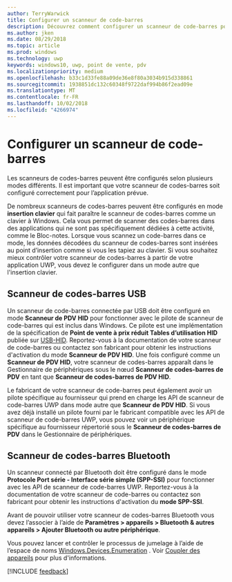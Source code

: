 ```yaml
---
author: TerryWarwick
title: Configurer un scanneur de code-barres
description: Découvrez comment configurer un scanneur de code-barres pour l’application prévue.
ms.author: jken
ms.date: 08/29/2018
ms.topic: article
ms.prod: windows
ms.technology: uwp
keywords: windows10, uwp, point de vente, pdv
ms.localizationpriority: medium
ms.openlocfilehash: b33c1d33fe88a09de36e8f80a3034b915d338861
ms.sourcegitcommit: 1938851dc132c60348f9722daf994b86f2ead09e
ms.translationtype: MT
ms.contentlocale: fr-FR
ms.lasthandoff: 10/02/2018
ms.locfileid: "4266974"
---
```

# <a name="configure-a-barcode-scanner"></a>Configurer un scanneur de code-barres

Les scanneurs de codes-barres peuvent être configurés selon plusieurs modes différents.  Il est important que votre scanneur de codes-barres soit configuré correctement pour l’application prévue.

De nombreux scanneurs de codes-barres peuvent être configurés en mode **insertion clavier** qui fait paraître le scanneur de codes-barres comme un clavier à Windows.  Cela vous permet de scanner des codes-barres dans des applications qui ne sont pas spécifiquement dédiées à cette activité, comme le Bloc-notes.  Lorsque vous scannez un code-barres dans ce mode, les données décodées du scanneur de codes-barres sont insérées au point d’insertion comme si vous les tapiez au clavier.  Si vous souhaitez mieux contrôler votre scanneur de codes-barres à partir de votre application UWP, vous devez le configurer dans un mode autre que l'insertion clavier.

## <a name="usb-barcode-scanner"></a>Scanneur de codes-barres USB
Un scanneur de code-barres connectée par USB doit être configuré en mode **Scanneur de PDV HID** pour fonctionner avec le pilote de scanneur de code-barres qui est inclus dans Windows. Ce pilote est une implémentation de la spécification de **Point de vente à prix réduit Tables d’utilisation HID** publiée sur [USB-HID](http://www.usb.org/developers/hidpage/).  Reportez-vous à la documentation de votre scanneur de code-barres ou contactez son fabricant pour obtenir les instructions d'activation du mode **Scanneur de PDV HID**.  Une fois configuré comme un **Scanneur de PDV HID**, votre scanneur de codes-barres apparaît dans le Gestionnaire de périphériques sous le nœud **Scanneur de codes-barres de PDV** en tant que **Scanneur de codes-barres de PDV HID**.

Le fabricant de votre scanneur de code-barres peut également avoir un pilote spécifique au fournisseur qui prend en charge les API de scanneur de code-barres UWP dans mode autre que **Scanneur de PDV HID**.  Si vous avez déjà installé un pilote fourni par le fabricant compatible avec les API de scanneur de code-barres UWP, vous pouvez voir un périphérique spécifique au fournisseur répertorié sous le **Scanneur de codes-barres de PDV** dans le Gestionnaire de périphériques.

## <a name="bluetooth-barcode-scanner"></a>Scanneur de codes-barres Bluetooth
Un scanneur connecté par Bluetooth doit être configuré dans le mode **Protocole Port série - Interface série simple (SPP-SSI)** pour fonctionner avec les API de scanneur de code-barres UWP.  Reportez-vous à la documentation de votre scanneur de code-barres ou contactez son fabricant pour obtenir les instructions d'activation du **mode SPP-SSI**.

Avant de pouvoir utiliser votre scanneur de codes-barres Bluetooth vous devez l’associer à l’aide de **Paramètres > appareils > Bluetooth & autres appareils > Ajouter Bluetooth ou autre périphérique**.

Vous pouvez lancer et contrôler le processus de jumelage à l’aide de l’espace de noms [Windows.Devices.Enumeration](https://docs.microsoft.com/uwp/api/windows.devices.enumeration) .  Voir [Coupler des appareils](https://docs.microsoft.com/windows/uwp/devices-sensors/pair-devices) pour plus d'informations.

[!INCLUDE [feedback](./includes/pos-feedback.md)]